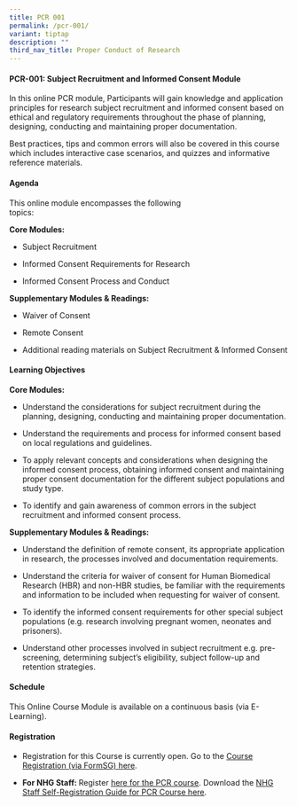 ```yaml
---
title: PCR 001
permalink: /pcr-001/
variant: tiptap
description: ""
third_nav_title: Proper Conduct of Research
---
```

<h4>PCR-001: Subject Recruitment and Informed Consent&nbsp;Module</h4>
<p>In this online PCR module, Participants will gain knowledge and application
principles for research subject recruitment and informed consent based
on ethical and regulatory requirements throughout the phase of planning,
designing, conducting and maintaining proper documentation.</p>
<p>Best practices, tips and common errors will also be covered in this course
which includes interactive case scenarios, and quizzes and informative
reference materials.</p>
<h4><strong>Agenda</strong></h4>
<p>This online module encompasses the following topics:&nbsp;&nbsp;&nbsp;&nbsp;&nbsp;&nbsp;&nbsp;&nbsp;&nbsp;&nbsp;&nbsp;&nbsp;&nbsp;&nbsp;&nbsp;&nbsp;&nbsp;&nbsp;&nbsp;&nbsp;&nbsp;&nbsp;&nbsp;&nbsp;&nbsp;&nbsp;&nbsp;&nbsp;&nbsp;&nbsp;&nbsp;&nbsp;&nbsp;&nbsp;&nbsp;&nbsp;&nbsp;&nbsp;&nbsp;&nbsp;&nbsp;&nbsp;&nbsp;&nbsp;&nbsp;&nbsp;&nbsp;&nbsp;&nbsp;&nbsp;&nbsp;&nbsp;&nbsp;&nbsp;&nbsp;&nbsp;&nbsp;&nbsp;&nbsp;&nbsp;&nbsp;&nbsp;&nbsp;&nbsp;&nbsp;&nbsp;&nbsp;&nbsp;&nbsp;&nbsp;&nbsp;&nbsp;&nbsp;&nbsp;&nbsp;&nbsp;&nbsp;</p>
<p><strong>Core Modules:&nbsp;</strong>
</p>
<ul data-tight="true" class="tight">
<li>
<p>Subject Recruitment</p>
</li>
<li>
<p>Informed Consent Requirements for Research</p>
</li>
<li>
<p>Informed Consent Process and Conduct</p>
</li>
</ul>
<p><strong>Supplementary Modules &amp; Readings:</strong>
</p>
<ul data-tight="true" class="tight">
<li>
<p>Waiver of Consent</p>
</li>
<li>
<p>Remote Consent</p>
</li>
<li>
<p>Additional reading materials on Subject Recruitment &amp; Informed Consent</p>
</li>
</ul>
<h4><strong>Learning Objectives</strong></h4>
<p><strong>Core Modules:&nbsp;</strong>
</p>
<ul data-tight="true" class="tight">
<li>
<p>Understand the considerations for subject recruitment during the planning,
designing, conducting and maintaining proper documentation.</p>
</li>
<li>
<p>Understand the requirements and process for informed consent based on
local regulations and guidelines.</p>
</li>
<li>
<p>To apply relevant concepts and considerations when designing the informed
consent process, obtaining informed consent and maintaining proper consent
documentation for the different subject populations and study type.</p>
</li>
<li>
<p>To identify and gain awareness of common errors in the subject recruitment
and informed consent process.</p>
</li>
</ul>
<p><strong>Supplementary Modules &amp; Readings:</strong>
</p>
<ul data-tight="true" class="tight">
<li>
<p>Understand the definition of remote consent, its appropriate application
in research, the processes involved and documentation requirements.</p>
</li>
<li>
<p>Understand the criteria for waiver of consent for Human Biomedical Research
(HBR) and non-HBR studies, be familiar with the requirements and information
to be included when requesting for waiver of consent.</p>
</li>
<li>
<p>To identify the informed consent requirements for other special subject
populations (e.g. research involving pregnant women, neonates and prisoners).</p>
</li>
<li>
<p>Understand other processes involved in subject recruitment e.g. pre-screening,
determining subject’s eligibility, subject follow-up and retention strategies.</p>
</li>
</ul>
<h4><strong>Schedule</strong></h4>
<p>This Online Course Module is available on a continuous basis (via E-Learning).</p>
<h4><strong>Registration</strong></h4>
<ul data-tight="true" class="tight">
<li>
<p>Registration for this Course is currently open. Go to the <a href="https://form.gov.sg/66177cd0a14ba8cd75876ca4" rel="noopener nofollow" target="_blank">Course Registration (via FormSG) here</a>.</p>
</li>
<li>
<p><strong>For NHG Staff: </strong>Register <a href="https://elearn.sg/nhg/Login/Login.aspx" rel="noopener nofollow" target="_blank"><u>here for the PCR course</u></a>.
Download the <a href="/files/Training Files/PCR Course/NHG_Staff_Registration_Guide_for_PCR_Modules_v11_Jun_2024.pdf" rel="noopener noreferrer nofollow" target="_blank">NHG Staff Self-Registration Guide for PCR Course here</a>.</p>
</li>
</ul>
<p></p>
<p></p>
<p></p>
<p></p>
<p></p>